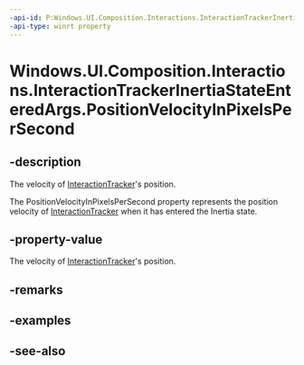 ```yaml
---
-api-id: P:Windows.UI.Composition.Interactions.InteractionTrackerInertiaStateEnteredArgs.PositionVelocityInPixelsPerSecond
-api-type: winrt property
---
```


<!-- Property syntax
public Windows.Foundation.Numerics.Vector3 PositionVelocityInPixelsPerSecond { get; }
-->

# Windows.UI.Composition.Interactions.InteractionTrackerInertiaStateEnteredArgs.PositionVelocityInPixelsPerSecond

## -description
The velocity of [InteractionTracker](interactiontracker.md)'s position.

The PositionVelocityInPixelsPerSecond property represents the position velocity of [InteractionTracker](interactiontracker.md) when it has entered the Inertia state.



## -property-value
The velocity of [InteractionTracker](interactiontracker.md)'s position.

## -remarks

## -examples

## -see-also

